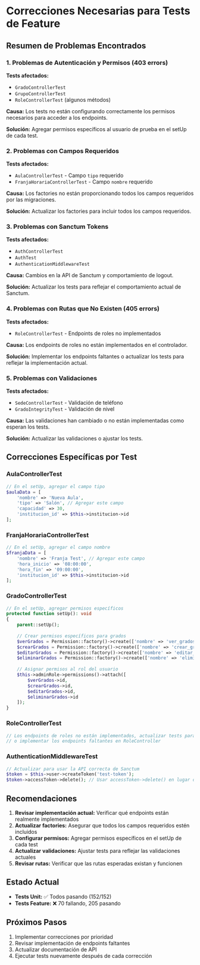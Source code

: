 # Correcciones Necesarias para Tests de Feature

## Resumen de Problemas Encontrados

### 1. Problemas de Autenticación y Permisos (403 errors)

**Tests afectados:**
- `GradoControllerTest`
- `GrupoControllerTest`
- `RoleControllerTest` (algunos métodos)

**Causa:** Los tests no están configurando correctamente los permisos necesarios para acceder a los endpoints.

**Solución:** Agregar permisos específicos al usuario de prueba en el setUp de cada test.

### 2. Problemas con Campos Requeridos

**Tests afectados:**
- `AulaControllerTest` - Campo `tipo` requerido
- `FranjaHorariaControllerTest` - Campo `nombre` requerido

**Causa:** Los factories no están proporcionando todos los campos requeridos por las migraciones.

**Solución:** Actualizar los factories para incluir todos los campos requeridos.

### 3. Problemas con Sanctum Tokens

**Tests afectados:**
- `AuthControllerTest`
- `AuthTest`
- `AuthenticationMiddlewareTest`

**Causa:** Cambios en la API de Sanctum y comportamiento de logout.

**Solución:** Actualizar los tests para reflejar el comportamiento actual de Sanctum.

### 4. Problemas con Rutas que No Existen (405 errors)

**Tests afectados:**
- `RoleControllerTest` - Endpoints de roles no implementados

**Causa:** Los endpoints de roles no están implementados en el controlador.

**Solución:** Implementar los endpoints faltantes o actualizar los tests para reflejar la implementación actual.

### 5. Problemas con Validaciones

**Tests afectados:**
- `SedeControllerTest` - Validación de teléfono
- `GradoIntegrityTest` - Validación de nivel

**Causa:** Las validaciones han cambiado o no están implementadas como esperan los tests.

**Solución:** Actualizar las validaciones o ajustar los tests.

## Correcciones Específicas por Test

### AulaControllerTest
```php
// En el setUp, agregar el campo tipo
$aulaData = [
    'nombre' => 'Nueva Aula',
    'tipo' => 'Salón', // Agregar este campo
    'capacidad' => 30,
    'institucion_id' => $this->institucion->id
];
```

### FranjaHorariaControllerTest
```php
// En el setUp, agregar el campo nombre
$franjaData = [
    'nombre' => 'Franja Test', // Agregar este campo
    'hora_inicio' => '08:00:00',
    'hora_fin' => '09:00:00',
    'institucion_id' => $this->institucion->id
];
```

### GradoControllerTest
```php
// En el setUp, agregar permisos específicos
protected function setUp(): void
{
    parent::setUp();
    
    // Crear permisos específicos para grados
    $verGrados = Permission::factory()->create(['nombre' => 'ver_grados']);
    $crearGrados = Permission::factory()->create(['nombre' => 'crear_grados']);
    $editarGrados = Permission::factory()->create(['nombre' => 'editar_grados']);
    $eliminarGrados = Permission::factory()->create(['nombre' => 'eliminar_grados']);
    
    // Asignar permisos al rol del usuario
    $this->adminRole->permissions()->attach([
        $verGrados->id,
        $crearGrados->id,
        $editarGrados->id,
        $eliminarGrados->id
    ]);
}
```

### RoleControllerTest
```php
// Los endpoints de roles no están implementados, actualizar tests para reflejar esto
// o implementar los endpoints faltantes en RoleController
```

### AuthenticationMiddlewareTest
```php
// Actualizar para usar la API correcta de Sanctum
$token = $this->user->createToken('test-token');
$token->accessToken->delete(); // Usar accessToken->delete() en lugar de token->delete()
```

## Recomendaciones

1. **Revisar implementación actual:** Verificar qué endpoints están realmente implementados
2. **Actualizar factories:** Asegurar que todos los campos requeridos estén incluidos
3. **Configurar permisos:** Agregar permisos específicos en el setUp de cada test
4. **Actualizar validaciones:** Ajustar tests para reflejar las validaciones actuales
5. **Revisar rutas:** Verificar que las rutas esperadas existan y funcionen

## Estado Actual

- **Tests Unit:** ✅ Todos pasando (152/152)
- **Tests Feature:** ❌ 70 fallando, 205 pasando

## Próximos Pasos

1. Implementar correcciones por prioridad
2. Revisar implementación de endpoints faltantes
3. Actualizar documentación de API
4. Ejecutar tests nuevamente después de cada corrección 